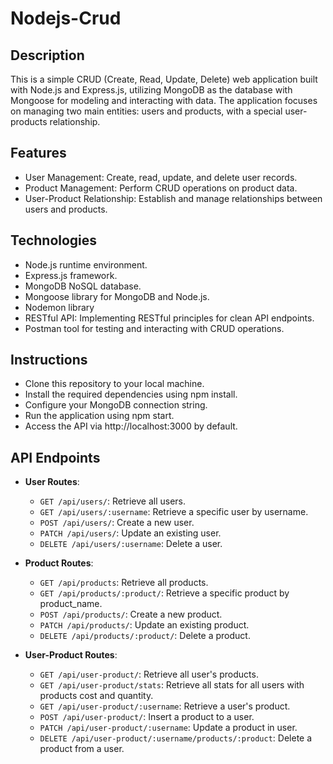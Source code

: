 # Nodejs-Crud

## Description
This is a simple CRUD (Create, Read, Update, Delete) web application built with Node.js and Express.js, utilizing MongoDB as the database with Mongoose for modeling and interacting with data. The application focuses on managing two main entities: users and products, with a special user-products relationship.

## Features
- User Management: Create, read, update, and delete user records.
- Product Management: Perform CRUD operations on product data.
- User-Product Relationship: Establish and manage relationships between users and products.

## Technologies
- Node.js runtime environment.
- Express.js framework.
- MongoDB NoSQL database.
- Mongoose library for MongoDB and Node.js.
- Nodemon library
- RESTful API: Implementing RESTful principles for clean API endpoints.
- Postman tool for testing and interacting with CRUD operations.

## Instructions
- Clone this repository to your local machine.
- Install the required dependencies using npm install.
- Configure your MongoDB connection string.
- Run the application using npm start.
- Access the API via http://localhost:3000 by default.

## API Endpoints

- **User Routes**:
  - `GET /api/users/`: Retrieve all users.
  - `GET /api/users/:username`: Retrieve a specific user by username.
  - `POST /api/users/`: Create a new user.
  - `PATCH /api/users/`: Update an existing user.
  - `DELETE /api/users/:username`: Delete a user.

- **Product Routes**:
  - `GET /api/products`: Retrieve all products.
  - `GET /api/products/:product/`: Retrieve a specific product by product_name.
  - `POST /api/products/`: Create a new product.
  - `PATCH /api/products/`: Update an existing product.
  - `DELETE /api/products/:product/`: Delete a product.

- **User-Product Routes**:
  - `GET /api/user-product/`: Retrieve all user's products.
  - `GET /api/user-product/stats`: Retrieve all stats for all users with products cost and quantity.
  - `GET /api/user-product/:username`: Retrieve a user's product.
  - `POST /api/user-product/`: Insert a product to a user.
  - `PATCH /api/user-product/:username`: Update a product in user.
  - `DELETE /api/user-product/:username/products/:product`: Delete a product from a user.
